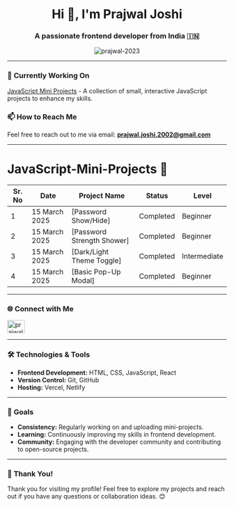 <h1 align="center">Hi 👋, I'm Prajwal Joshi</h1>
<h3 align="center">A passionate frontend developer from India 🇮🇳</h3>

<p align="center">
  <img src="https://komarev.com/ghpvc/?username=prajwal-2023&label=Profile%20views&color=0e75b6&style=flat" alt="prajwal-2023" />
</p>


---

### 🔭 **Currently Working On**
[JavaScript Mini Projects](https://github.com/Prajwal-2023/JavaScript-Mini-Projects) - A collection of small, interactive JavaScript projects to enhance my skills.



### 📫 **How to Reach Me**
Feel free to reach out to me via email: **prajwal.joshi.2002@gmail.com**

---
# JavaScript-Mini-Projects 🚀

| Sr. No | Date         | Project Name                              | Status      | Level        |
|--------|--------------|-------------------------------------------|-------------|--------------|
| 1      | 15 March 2025| [Password Show/Hide]                 | Completed   | Beginner     |
| 2      | 15 March 2025| [Password Strength Shower]           | Completed   | Beginner     |
| 3      | 15 March 2025| [Dark/Light Theme Toggle]            | Completed   | Intermediate |
| 4      | 15 March 2025| [Basic Pop-Up Modal]                 | Completed   | Beginner     |

---

### 🌐 **Connect with Me**
<p align="left">
  <a href="https://linkedin.com/in/prajwal-joshi" target="blank">
    <img align="center" src="https://raw.githubusercontent.com/rahuldkjain/github-profile-readme-generator/master/src/images/icons/Social/linked-in-alt.svg" alt="prajwal-joshi" height="30" width="40" />
  </a>
</p>

---

### 🛠️ **Technologies & Tools**
- **Frontend Development:** HTML, CSS, JavaScript, React
- **Version Control:** Git, GitHub
- **Hosting:** Vercel, Netlify

---

### 🎯 **Goals**
- **Consistency:** Regularly working on and uploading mini-projects.
- **Learning:** Continuously improving my skills in frontend development.
- **Community:** Engaging with the developer community and contributing to open-source projects.

---

### 🙏 **Thank You!**
Thank you for visiting my profile! Feel free to explore my projects and reach out if you have any questions or collaboration ideas. 😊
